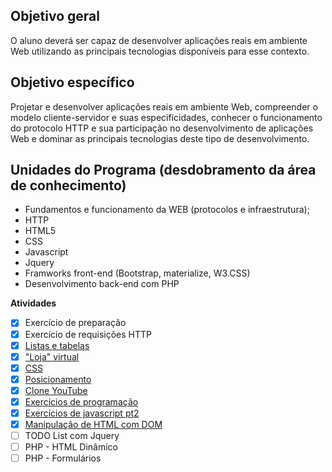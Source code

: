 ## Objetivo geral
O aluno deverá ser capaz de desenvolver aplicações reais em ambiente Web utilizando as principais tecnologias disponíveis para esse contexto.

## Objetivo específico
Projetar e desenvolver aplicações reais em ambiente Web, compreender o modelo cliente-servidor e suas especificidades, conhecer o funcionamento do protocolo HTTP e sua participação no desenvolvimento de aplicações Web e dominar as principais tecnologias deste tipo de desenvolvimento.

## Unidades do Programa (desdobramento da área de conhecimento)
- Fundamentos e funcionamento da WEB (protocolos e infraestrutura);
- HTTP
- HTML5
- CSS
- Javascript
- Jquery
- Framworks front-end (Bootstrap, materialize, W3.CSS)
- Desenvolvimento back-end com PHP

**Atividades**

- [x] Exercício de preparação
- [x] Exercício de requisições HTTP
- [x] [Listas e tabelas](https://salgado2004.github.io/TADS_UFPR_2_Semestre/desenvolvimento%20web%20I/html-tables-assignment)
- [x] ["Loja" virtual](https://salgado2004.github.io/TADS_UFPR_2_Semestre/desenvolvimento%20web%20I/html-store-assignment)
- [x] [CSS](https://salgado2004.github.io/TADS_UFPR_2_Semestre/desenvolvimento%20web%20I/css-assignment)
- [x] [Posicionamento](https://salgado2004.github.io/TADS_UFPR_2_Semestre/desenvolvimento%20web%20I/css-position-assignment)
- [x] [Clone YouTube](https://salgado2004.github.io/TADS_UFPR_2_Semestre/desenvolvimento%20web%20I/youtube-clone-assignment)
- [x] [Exercícios de programação](https://salgado2004.github.io/TADS_UFPR_2_Semestre/desenvolvimento%20web%20I/js-assignment)
- [x] [Exercícios de javascript pt2](https://salgado2004.github.io/TADS_UFPR_2_Semestre/desenvolvimento%20web%20I/js-assignment-2)
- [x] [Manipulação de HTML com DOM](https://salgado2004.github.io/TADS_UFPR_2_Semestre/desenvolvimento%20web%20I/dom-assignment)
- [ ] TODO List com Jquery
- [ ] PHP - HTML Dinâmico
- [ ] PHP - Formulários
